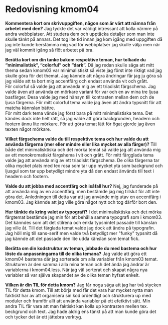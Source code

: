 ---
---
Redovisning kmom04
=========================

**Kommentera kort om skrivuppgiften, någon som är värt att nämna från arbetet med den?** Jag tyckte det var väldigt intressant att kolla närmre på andra webbplatser. Att studera dem och upptäcka detaljer som man inte skulle tänkt på annars. Det tog lite tid innan jag kom igång med uppgiften då jag inte kunde berstämma mig vad för webbplatser jag skulle välja men när jag väl kommit igång så flöt arbetet på bra.

**Berätta kort om din tanke bakom respektive teman, hur tolkade du “minimalistisk”, “colorful” och “dark”.**
Då jag redan skulle säga att mitt thema sedan kmom03 var minimalistiskt så viste jag först inte riktigt vad jag skulle göra för det themat. Jag kännde att några ändringar får jag ju göra så jag välde att ta bort mig accentfärg och endast använda vit och grått.  
För colorful så valde jag att använda mig av ett triadiskt färgschema. Jag valde även att använda en mörkare variant för var och en av mina tre ljusa basfärger. Desa valde jag med hänsyn till kontrasten mellan dem och de ljusa färgerna. För mitt colorful tema valde jag även att ändra typsnitt för att matcha kännslan bättre.  
För mitt dark tema vände jag först bara på mitt minimalistiska tema. Det kändes dock inte helt rätt, så jag valde att göra backgrunden, headern och footern ännu lite mörkare. För att göra temat lätt för ögat gjorde jag även texten något mörkare.

**Vilket färgschema valde du till respektive tema och hur valde du att använda färgerna (mer eller mindre eller lika mycket av alla färger)?**
Till både det minimalisktiska och det mörka temat så valde jag att använda mig av ett monokromatiskt färgshema i vit och grått. För mitt färgglada tema valde jag att använda mig av ett triadiskt färgschema. De olika färgerna tar olika mycket plats med tex rosa som tar upp mycket yta som backgrund och ljusgul som tar upp betydligt mindre yta då den endast änvänds till text i headern och footern.

**Valde du att jobba med accentfärg och isåfall hur?**
Nej, jag funderade på att använda mig av en accentfärg, men bestämde jag mig tillslut för att inte göra det. Anledningen till detta var att jag använde mig utav en accentfärg i kmom03. Jag kännde att jag ville göra något nytt och tog därför bort den.

**Hur tänkte du kring valet av typografi?**
I det minimalisktiska och det mörka färgtemat bestämde jag min för att behålla samma typografi som i kmom03. Det känndes som att det stilrena och enkla typsnintet passade till känslan jag ville åt. Till det färglada temat valde jag dock att ändra på typografin. Jag höll mig till sans-serif men valde två betydligt mer "funky" typsnitt då jag kännde att det passade den lite udda känslan som temat fick.

**Berätta om din kodstruktur av teman, jobbade du med bastema och hur löste du anpassningarna till de olika temana?**
Jag valde att göra ett kmom04 bastema där jag sorterade om alla variabler från kmom03 temat. Strukturen är den samma i alla mina teman och det ända jag ändrar är variablerna i kmom04.less. När jag väl sorterat och skapat några nya variabler så var själva skapandet av de olika teman hyfsat enkelt.

**Vilken är din TIL för detta kmom?**
Jag får noga säga att jag har två stycken TIL för detta kmom. Till att börja med får det vara hur mycket nytta man faktiskt har av att organisera sin kod ordentligt och strukturera up med moduler och framför allt att använda variabler på ett efetktivt sätt. Min andra TIL får vara att man faktiskt kan kolla up kontrasten mellen tex. beckgrund och text. Jag hade aldrig ens tänkt på att man kunde göra det och tycker det är ett jättebra verktyg.
